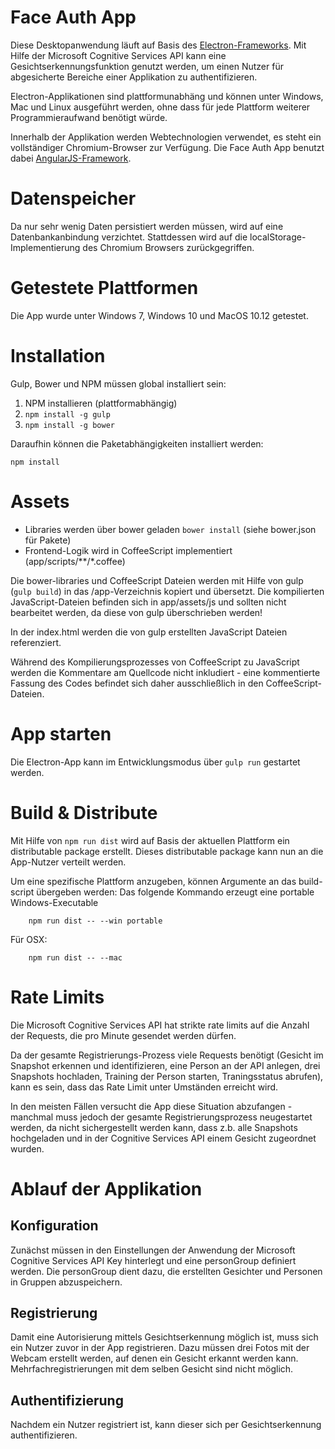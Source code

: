 # Face Auth App

Diese Desktopanwendung läuft auf Basis des [Electron-Frameworks](electron.atom.io). 
Mit Hilfe der Microsoft Cognitive Services API kann eine Gesichtserkennungsfunktion genutzt werden, um einen Nutzer 
für abgesicherte Bereiche einer Applikation zu authentifizieren.

Electron-Applikationen sind plattformunabhäng und können unter Windows, Mac und Linux ausgeführt werden, ohne dass für jede Plattform weiterer Programmieraufwand benötigt würde.

Innerhalb der Applikation werden Webtechnologien verwendet, es steht ein vollständiger Chromium-Browser zur Verfügung. Die Face Auth App benutzt dabei [AngularJS-Framework](http://angularjs.org).

# Datenspeicher
Da nur sehr wenig Daten persistiert werden müssen, wird auf eine Datenbankanbindung verzichtet.
Stattdessen wird auf die localStorage-Implementierung des Chromium Browsers zurückgegriffen.

# Getestete Plattformen
Die App wurde unter Windows 7, Windows 10 und MacOS 10.12 getestet.

# Installation
Gulp, Bower und NPM müssen global installiert sein: 
1. NPM installieren (plattformabhängig)
2. ```npm install -g gulp```
3. ```npm install -g bower```

Daraufhin können die Paketabhängigkeiten installiert werden:

```npm install```

# Assets
- Libraries werden über bower geladen ```bower install``` (siehe bower.json für Pakete)
- Frontend-Logik wird in CoffeeScript implementiert (app/scripts/**/*.coffee)

Die bower-libraries und CoffeeScript Dateien werden mit Hilfe von gulp (```gulp build```) in das /app-Verzeichnis kopiert und übersetzt.
Die kompilierten JavaScript-Dateien befinden sich in app/assets/js und sollten nicht bearbeitet werden, da diese von gulp überschrieben werden!

In der index.html werden die von gulp erstellten JavaScript Dateien referenziert.

Während des Kompilierungsprozesses von CoffeeScript zu JavaScript werden die Kommentare am Quellcode nicht inkludiert - eine 
kommentierte Fassung des Codes befindet sich daher ausschließlich in den CoffeeScript-Dateien.

# App starten
Die Electron-App kann im Entwicklungsmodus über ```gulp run``` gestartet werden.

# Build & Distribute
Mit Hilfe von ```npm run dist``` wird auf Basis der aktuellen Plattform ein distributable package erstellt.
Dieses distributable package kann nun an die App-Nutzer verteilt werden.

Um eine spezifische Plattform anzugeben, können Argumente an das build-script übergeben werden:
Das folgende Kommando erzeugt eine portable Windows-Executable
```
    npm run dist -- --win portable
```

Für OSX:
```
    npm run dist -- --mac
```

# Rate Limits
Die Microsoft Cognitive Services API hat strikte rate limits auf die Anzahl der Requests, die pro Minute gesendet werden dürfen.

Da der gesamte Registrierungs-Prozess viele Requests benötigt (Gesicht im Snapshot erkennen und identifizieren, eine Person an der API anlegen, drei Snapshots hochladen, Training der Person starten, Traningsstatus abrufen), kann es sein, dass das Rate Limit unter Umständen erreicht wird.

In den meisten Fällen versucht die App diese Situation abzufangen - manchmal muss jedoch der gesamte Registrierungsprozess neugestartet werden, da nicht sichergestellt werden kann, dass z.b. alle Snapshots hochgeladen und in der Cognitive Services API einem Gesicht zugeordnet wurden.

# Ablauf der Applikation
## Konfiguration
Zunächst müssen in den Einstellungen der Anwendung der Microsoft Cognitive Services API Key hinterlegt und eine 
personGroup definiert werden. Die personGroup dient dazu, die erstellten Gesichter und Personen in Gruppen abzuspeichern.

## Registrierung
Damit eine Autorisierung mittels Gesichtserkennung möglich ist, muss sich ein Nutzer zuvor in der App registrieren.
Dazu müssen drei Fotos mit der Webcam erstellt werden, auf denen ein Gesicht erkannt werden kann.
Mehrfachregistrierungen mit dem selben Gesicht sind nicht möglich.

## Authentifizierung
Nachdem ein Nutzer registriert ist, kann dieser sich per Gesichtserkennung authentifizieren.